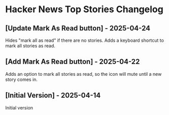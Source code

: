 # Hacker News Top Stories Changelog

## [Update Mark As Read button] - 2025-04-24

Hides "mark all as read" if there are no stories.
Adds a keyboard shortcut to mark all stories as read.

## [Add Mark As Read button] - 2025-04-22

Adds an option to mark all stories as read, so the icon will mute until a new story comes in.

## [Initial Version] - 2025-04-14

Initial version
